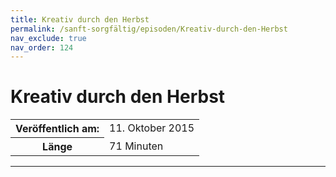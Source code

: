```yaml
---
title: Kreativ durch den Herbst
permalink: /sanft-sorgfältig/episoden/Kreativ-durch-den-Herbst
nav_exclude: true
nav_order: 124
---
```


# Kreativ durch den Herbst
<table class="resp-table dcf-table dcf-table-responsive dcf-table-bordered dcf-table-striped dcf-w-100%">
                    <tbody>
                        <tr>
                            <th scope="row">Veröffentlich am:</th>
                            <td data-label="Veröffentlich am:">11. Oktober 2015</td>
                        </tr>
                        <tr>
                            <th scope="row">Länge </th>
                            <td data-label="Länge ">71 Minuten</td>
                        </tr></tbody>
                </table>

***

